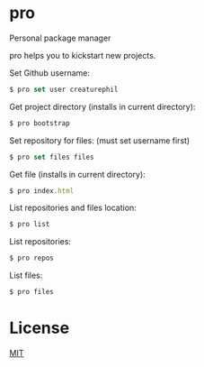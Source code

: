 # pro

Personal package manager

pro helps you to kickstart new projects.

Set Github username:

```js
$ pro set user creaturephil
```

Get project directory (installs in current directory):

```js
$ pro bootstrap
```

Set repository for files: (must set username first)

```js
$ pro set files files
```

Get file (installs in current directory):

```js
$ pro index.html
```

List repositories and files location:

```js
$ pro list
```

List repositories:

```js
$ pro repos
```

List files:

```js
$ pro files
```

# License

[MIT](LICENSE)
